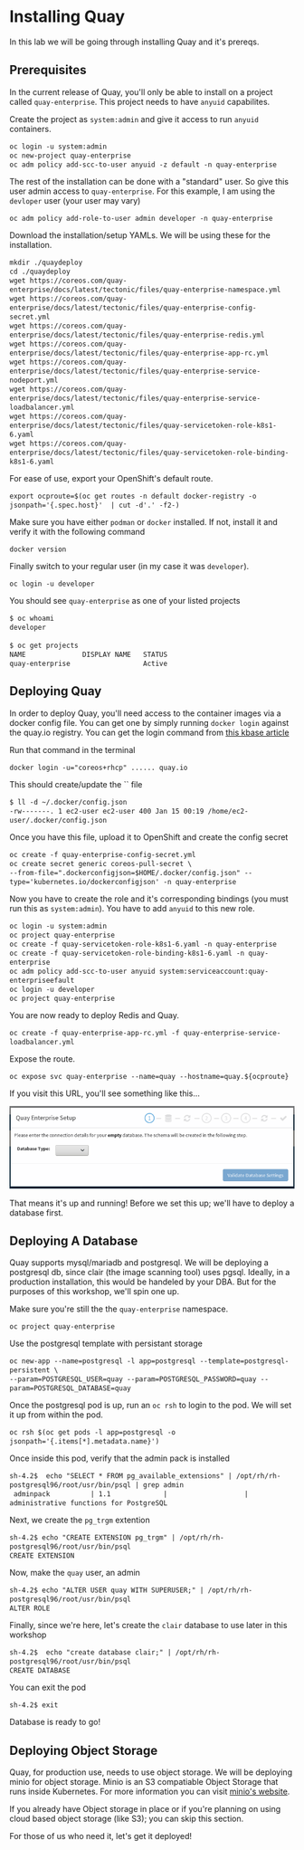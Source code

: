 # Installing Quay

In this lab we will be going through installing Quay and it's prereqs. 


## Prerequisites


In the current release of Quay, you'll only be able to install on a project called `quay-enterprise`. This project needs to have `anyuid` capabilites.

Create the project as `system:admin` and give it access to run `anyuid` containers.

```
oc login -u system:admin
oc new-project quay-enterprise
oc adm policy add-scc-to-user anyuid -z default -n quay-enterprise
```

The rest of the installation can be done with a "standard" user. So give this user admin access to `quay-enterprise`. For this example, I am using the `devloper` user (your user may vary)

```
oc adm policy add-role-to-user admin developer -n quay-enterprise
```

Download the installation/setup YAMLs. We will be using these for the installation.

```
mkdir ./quaydeploy
cd ./quaydeploy
wget https://coreos.com/quay-enterprise/docs/latest/tectonic/files/quay-enterprise-namespace.yml
wget https://coreos.com/quay-enterprise/docs/latest/tectonic/files/quay-enterprise-config-secret.yml
wget https://coreos.com/quay-enterprise/docs/latest/tectonic/files/quay-enterprise-redis.yml
wget https://coreos.com/quay-enterprise/docs/latest/tectonic/files/quay-enterprise-app-rc.yml
wget https://coreos.com/quay-enterprise/docs/latest/tectonic/files/quay-enterprise-service-nodeport.yml
wget https://coreos.com/quay-enterprise/docs/latest/tectonic/files/quay-enterprise-service-loadbalancer.yml
wget https://coreos.com/quay-enterprise/docs/latest/tectonic/files/quay-servicetoken-role-k8s1-6.yaml
wget https://coreos.com/quay-enterprise/docs/latest/tectonic/files/quay-servicetoken-role-binding-k8s1-6.yaml
```

For ease of use, export your OpenShift's default route.

```
export ocproute=$(oc get routes -n default docker-registry -o jsonpath='{.spec.host}'  | cut -d'.' -f2-)
```

Make sure you have either `podman` or `docker` installed. If not, install it and verify it with the following command

```
docker version
```

Finally switch to your regular user (in my case it was `developer`).

```
oc login -u developer
```

You should see `quay-enterprise` as one of your listed projects

```
$ oc whoami
developer

$ oc get projects
NAME              DISPLAY NAME   STATUS
quay-enterprise                  Active
```
## Deploying Quay

In order to deploy Quay, you'll need access to the container images via a docker config file. You can get one by simply running `docker login` against the quay.io registry. You can get the login command from [this kbase article](https://access.redhat.com/solutions/3533201)

Run that command in the terminal

```
docker login -u="coreos+rhcp" ...... quay.io
```

This should create/update the `` file

```
$ ll -d ~/.docker/config.json
-rw-------. 1 ec2-user ec2-user 400 Jan 15 00:19 /home/ec2-user/.docker/config.json
```

Once you have this file, upload it to OpenShift and create the config secret

```
oc create -f quay-enterprise-config-secret.yml
oc create secret generic coreos-pull-secret \
--from-file=".dockerconfigjson=$HOME/.docker/config.json" --type='kubernetes.io/dockerconfigjson' -n quay-enterprise
```

Now you have to create the role and it's corresponding bindings (you must run this as `system:admin`). You have to add `anyuid` to this new role.

```
oc login -u system:admin
oc project quay-enterprise
oc create -f quay-servicetoken-role-k8s1-6.yaml -n quay-enterprise
oc create -f quay-servicetoken-role-binding-k8s1-6.yaml -n quay-enterprise
oc adm policy add-scc-to-user anyuid system:serviceaccount:quay-enterpriseefault
oc login -u developer
oc project quay-enterprise
```

You are now ready to deploy Redis and Quay.

```
oc create -f quay-enterprise-app-rc.yml -f quay-enterprise-service-loadbalancer.yml
```

Expose the route.

```
oc expose svc quay-enterprise --name=quay --hostname=quay.${ocproute}
```

If you visit this URL, you'll see something like this...

![quay-splash](images/quay-setup-db-initialscreen.png)

That means it's up and running! Before we set this up; we'll have to deploy a database first.

## Deploying A Database

Quay supports mysql/mariadb and postgresql. We will be deploying a postgresql db, since clair (the image scanning tool) uses pgsql. Ideally, in a production installation, this would be handeled by your DBA. But for the purposes of this workshop, we'll spin one up.

Make sure you're still the the `quay-enterprise` namespace.

```
oc project quay-enterprise
```

Use the postgresql template with persistant storage

```
oc new-app --name=postgresql -l app=postgresql --template=postgresql-persistent \
--param=POSTGRESQL_USER=quay --param=POSTGRESQL_PASSWORD=quay --param=POSTGRESQL_DATABASE=quay
```

Once the postgresql pod is up, run an `oc rsh` to login to the pod. We will set it up from within the pod.

```
oc rsh $(oc get pods -l app=postgresql -o jsonpath='{.items[*].metadata.name}')
```

Once inside this pod, verify that the admin pack is installed

```
sh-4.2$  echo "SELECT * FROM pg_available_extensions" | /opt/rh/rh-postgresql96/root/usr/bin/psql | grep admin
 adminpack          | 1.1             |                   | administrative functions for PostgreSQL
```

Next, we create the `pg_trgm` extention

```
sh-4.2$ echo "CREATE EXTENSION pg_trgm" | /opt/rh/rh-postgresql96/root/usr/bin/psql
CREATE EXTENSION
```

Now, make the `quay` user, an admin

```
sh-4.2$ echo "ALTER USER quay WITH SUPERUSER;" | /opt/rh/rh-postgresql96/root/usr/bin/psql
ALTER ROLE
```

Finally, since we're here, let's create the `clair` database to use later in this workshop


```
sh-4.2$  echo "create database clair;" | /opt/rh/rh-postgresql96/root/usr/bin/psql
CREATE DATABASE
```

You can exit the pod

```
sh-4.2$ exit
```

Database is ready to go!

## Deploying Object Storage

Quay, for production use, needs to use object storage. We will be deploying minio for object storage. Minio is an S3 compatiable Object Storage that runs inside Kubernetes. For more information you can visit [minio's website](https://www.minio.io/kubernetes.html).

If you already have Object storage in place or if you're planning on using cloud based object storage (like S3); you can skip this section.

For those of us who need it, let's get it deployed!

